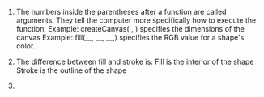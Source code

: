 1. The numbers inside the parentheses after a function are called arguments. 
They tell the computer more specifically how to execute the function.
Example: createCanvas( , ) specifies the dimensions of the canvas
Example: fill(__, __, __,) specifies the RGB value for a shape's color.

2. The difference between fill and stroke is:
Fill is the interior of the shape
Stroke is the outline of the shape

3.
